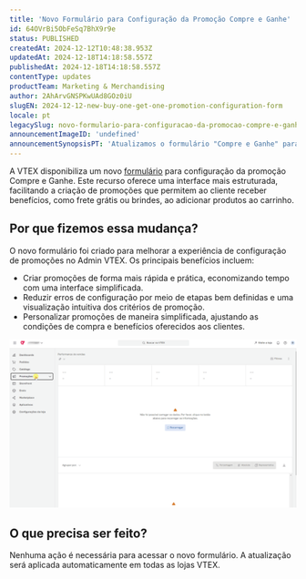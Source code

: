 ```yaml
---
title: 'Novo Formulário para Configuração da Promoção Compre e Ganhe'
id: 64OVrBi5ObFeSq7BhX9r9e
status: PUBLISHED
createdAt: 2024-12-12T10:48:38.953Z
updatedAt: 2024-12-18T14:18:58.557Z
publishedAt: 2024-12-18T14:18:58.557Z
contentType: updates
productTeam: Marketing & Merchandising
author: 2AhArvGNSPKwUAd8GOz0iU
slugEN: 2024-12-12-new-buy-one-get-one-promotion-configuration-form
locale: pt
legacySlug: novo-formulario-para-configuracao-da-promocao-compre-e-ganhe
announcementImageID: 'undefined'
announcementSynopsisPT: 'Atualizamos o formulário "Compre e Ganhe" para facilitar a configuração de promoções com uma interface mais intuitiva.'
---
```


A VTEX disponibiliza um novo [formulário](https://help.vtex.com/tutorial/compre-e-ganhe--tutorials_322) para configuração da promoção Compre e Ganhe. Este recurso oferece uma interface mais estruturada, facilitando a criação de promoções que permitem ao cliente receber benefícios, como frete grátis ou brindes, ao adicionar produtos ao carrinho.

## Por que fizemos essa mudança?
O novo formulário foi criado para melhorar a experiência de configuração de promoções no Admin VTEX. Os principais benefícios incluem:

- Criar promoções de forma mais rápida e prática, economizando tempo com uma interface simplificada.
- Reduzir erros de configuração por meio de etapas bem definidas e uma visualização intuitiva dos critérios de promoção.
- Personalizar promoções de maneira simplificada, ajustando as condições de compra e benefícios oferecidos aos clientes.

![Compre e Ganhe-PT](https://raw.githubusercontent.com/vtexdocs/help-center-content/refs/heads/main/docs/pt/announcements/2024/dezembro/2024-12-12-novo-formulario-para-configuracao-da-promocao-compre-e-ganhe_1.gif)

## O que precisa ser feito?
Nenhuma ação é necessária para acessar o novo formulário. A atualização será aplicada automaticamente em todas as lojas VTEX.

